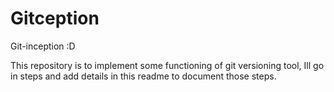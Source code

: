 # Gitception 

Git-inception :D

This repository is to implement some functioning of git versioning tool, Ill go in steps and add details in this readme to document those steps.

